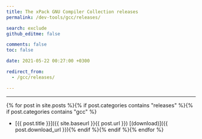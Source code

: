 ```yaml
---
title: The xPack GNU Compiler Collection releases
permalink: /dev-tools/gcc/releases/

search: exclude
github_editme: false

comments: false
toc: false

date: 2021-05-22 00:27:00 +0300

redirect_from:
  - /gcc/releases/

---
```


___
{% for post in site.posts %}{% if post.categories contains "releases" %}{% if post.categories contains "gcc" %}
* [{{ post.title }}]({{ site.baseurl }}{{ post.url }}) [(download)]({{ post.download_url }}){% endif %}{% endif %}{% endfor %}
